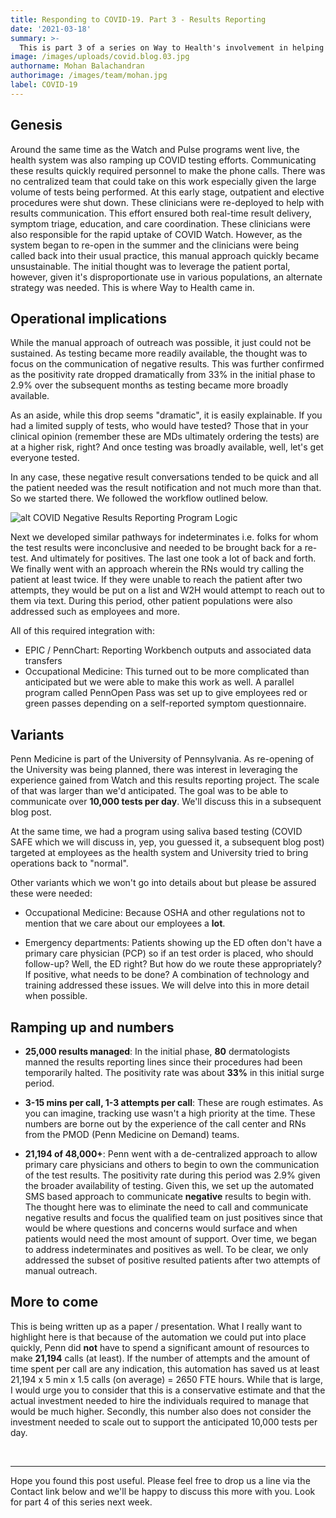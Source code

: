 ```yaml
---
title: Responding to COVID-19. Part 3 - Results Reporting
date: '2021-03-18'
summary: >-
  This is part 3 of a series on Way to Health's involvement in helping address the COVID-19 pandemic. This post focuses on the design and launch of the COVID Automated Results Reporting project. The intent behind this effort was to try and eliminate the manual effort around test result communication (especially when negative). While this was intially focused on patients, the effort quickly expanded to employees and most recelty, students, faculty and staff here at Penn. 
image: /images/uploads/covid.blog.03.jpg
authorname: Mohan Balachandran
authorimage: /images/team/mohan.jpg
label: COVID-19
---
```


## Genesis
Around the same time as the Watch and Pulse programs went live, the health system was also ramping up COVID testing efforts. Communicating these results quickly required personnel to make the phone calls. There was no centralized team that could take on this work especially given the large volume of tests being performed. At this early stage, outpatient and elective procedures were shut down. These clinicians were re-deployed to help with results communication. This effort ensured both real-time result delivery, symptom triage, education, and care coordination. These clinicians were also responsible for the rapid uptake of COVID Watch. However, as the system began to re-open in the summer and the clinicians were being called back into their usual practice, this manual approach quickly became unsustainable. The initial thought was to leverage the patient portal, however, given it's disproportionate use in various populations, an alternate strategy was needed. This is where Way to Health came in. 

## Operational implications

While the manual approach of outreach was possible, it just could not be sustained. As testing became more readily available, the thought was to focus on the communication of negative results. This was further confirmed as the positivity rate dropped dramatically from 33% in the initial phase to 2.9% over the subsequent months as testing became more broadly available. 

As an aside, while this drop seems "dramatic", it is easily explainable. If you had a limited supply of tests, who would have tested? Those that in your clinical opinion (remember these are MDs ultimately ordering the tests) are at a higher risk, right? And once testing was broadly available, well, let's get everyone tested. 

In any case, these negative result conversations tended to be quick and all the patient needed was the result notification and not much more than that. So we started there. We followed the workflow outlined below. 

![alt COVID Negative Results Reporting Program Logic](/images/uploads/arr.logic.negs.jpg "COVID Negative Results Reporting Program Logic")

Next we developed similar pathways for indeterminates i.e. folks for whom the test results were inconclusive and needed to be brought back for a re-test. And ultimately for positives. The last one took a lot of back and forth. We finally went with an approach wherein the RNs would try calling the patient at least twice. If they were unable to reach the patient after two attempts, they would be put on a list and W2H would attempt to reach out to them via text. During this period, other patient populations were also addressed such as employees and more. 

All of this required integration with:

- EPIC / PennChart: Reporting Workbench outputs and associated data transfers
- Occupational Medicine: This turned out to be more complicated than anticipated but we were able to make this work as well. A parallel program called PennOpen Pass was set up to give employees red or green passes depending on a self-reported symptom questionnaire. 

## Variants

Penn Medicine is part of the University of Pennsylvania. As re-opening of the University was being planned, there was interest in leveraging the experience gained from Watch and this results reporting project. The scale of that was larger than we'd anticipated. The goal was to be able to communicate over **10,000 tests per day**. We'll discuss this in a subsequent blog post. 

At the same time, we had a program using saliva based testing (COVID SAFE which we will discuss in, yep, you guessed it, a subsequent blog post) targeted at employees as the health system and University tried to bring operations back to "normal". 

Other variants which we won't go into details about but please be assured these were needed:

- Occupational Medicine: Because OSHA and other regulations not to mention that we care about our employees a **lot**.

- Emergency departments: Patients showing up the ED often don't have a primary care physician (PCP) so if an test order is placed, who should follow-up? Well, the ED right? But how do we route these appropriately? If positive, what needs to be done? A combination of technology and training addressed these issues. We will delve into this in more detail when possible. 

## Ramping up and numbers

- **25,000 results managed**: In the initial phase, **80** dermatologists manned the results reporting lines since their procedures had been temporarily halted. The positivity rate was about **33%** in this initial surge period. 

- **3-15 mins per call, 1-3 attempts per call**: These are rough estimates. As you can imagine, tracking use wasn't a high priority at the time. These numbers are borne out by the experience of the call center and RNs from the PMOD (Penn Medicine on Demand) teams. 

- **21,194 of 48,000+**: Penn went with a de-centralized approach to allow primary care physicians and others to begin to own the communication of the test results. The positivity rate during this period was 2.9% given the broader availability of testing. Given this, we set up the automated SMS based approach to communicate **negative** results to begin with. The thought here was to eliminate the need to call and communicate negative results and focus the qualified team on just positives since that would be where questions and concerns would surface and when patients would need the most amount of support. Over time, we began to address indeterminates and positives as well. To be clear, we only addressed the subset of positive resulted patients after two attempts of manual outreach. 


## More to come

This is being written up as a paper / presentation. What I really want to highlight here is that because of the automation we could put into place quickly, Penn did **not** have to spend a significant amount of resources to make **21,194** calls (at least). If the number of attempts and the amount of time spent per call are any indication, this automation has saved us at least 21,194 x 5 min x 1.5 calls (on average) = 2650 FTE hours. While that is large, I would urge you to consider that this is a conservative estimate and that the actual investment needed to hire the individuals required to manage that would be much higher. Secondly, this number also does not consider the investment needed to scale out to support the anticipated 10,000 tests per day. 


<br/> <hr/>
Hope you found this post useful. Please feel free to drop us a line via the Contact link below and we'll be happy to discuss this more with you. Look for part 4 of this series next week. 